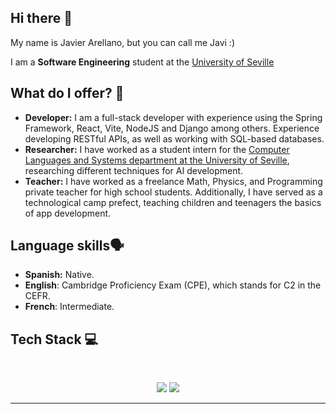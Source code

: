 ## Hi there 👋

My name is Javier Arellano, but you can call me Javi :) 

I am a **Software Engineering** student at the [University of Seville](https://www.us.es/) 

## What do I offer? 🚀

- **Developer:** I am a full-stack developer with experience using the Spring Framework, React, Vite, NodeJS and Django among others. Experience developing RESTful APIs, as well as working with SQL-based databases.
- **Researcher:** I have worked as a student intern for the [Computer Languages and Systems department at the University of Seville](https://departamento.us.es/lsi/), researching different techniques for AI development. 
- **Teacher:** I have worked as a freelance Math, Physics, and Programming private teacher for high school students. Additionally, I have served as a technological camp prefect, teaching children and teenagers the basics of app development. 

## Language skills🗣️
- **Spanish:** Native.
- **English**: Cambridge Proficiency Exam (CPE), which stands for C2 in the CEFR.
- **French**: Intermediate.

## Tech Stack 💻
<br>

<p align="center">
  <img src="https://skillicons.dev/icons?i=java,spring,js,nodejs,react,python,postman" />
  <img src="https://skillicons.dev/icons?i=html,css,django,scikitlearn,vite,git,octave" />
</p>

<hr>


<!--
**javiarellanoo/javiarellanoo** is a ✨ _special_ ✨ repository because its `README.md` (this file) appears on your GitHub profile.


Here are some ideas to get you started:

- 🔭 I’m currently working on ...
- 🌱 I’m currently learning ...
- 👯 I’m looking to collaborate on ...
- 🤔 I’m looking for help with ...
- 💬 Ask me about ...
- 📫 How to reach me: ...
- 😄 Pronouns: ...
- ⚡ Fun fact: ...
-->
